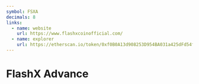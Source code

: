 ```yaml
---
symbol: FSXA
decimals: 8
links:
  - name: website
    url: https://www.flashxcoinofficial.com/
  - name: explorer
    url: https://etherscan.io/token/0xf0B0A13d908253D954BA031a425dFd54f94a2e3D
---
```


# FlashX Advance
